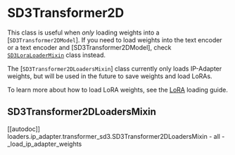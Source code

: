<!--Copyright 2024 The HuggingFace Team. All rights reserved.

Licensed under the Apache License, Version 2.0 (the "License"); you may not use this file except in compliance with
the License. You may obtain a copy of the License at

http://www.apache.org/licenses/LICENSE-2.0

Unless required by applicable law or agreed to in writing, software distributed under the License is distributed on
an "AS IS" BASIS, WITHOUT WARRANTIES OR CONDITIONS OF ANY KIND, either express or implied. See the License for the
specific language governing permissions and limitations under the License.
-->

# SD3Transformer2D

This class is useful when *only* loading weights into a [`SD3Transformer2DModel`]. If you need to load weights into the text encoder or a text encoder and [SD3Transformer2DModel], check [`SD3LoraLoaderMixin`](lora#diffusers.loaders.SD3LoraLoaderMixin) class instead.

The [`SD3Transformer2DLoadersMixin`] class currently only loads IP-Adapter weights, but will be used in the future to save weights and load LoRAs.

<Tip>

To learn more about how to load LoRA weights, see the [LoRA](../../using-diffusers/loading_adapters#lora) loading guide.

</Tip>

## SD3Transformer2DLoadersMixin

[[autodoc]] loaders.ip_adapter.transformer_sd3.SD3Transformer2DLoadersMixin
    - all
    - _load_ip_adapter_weights